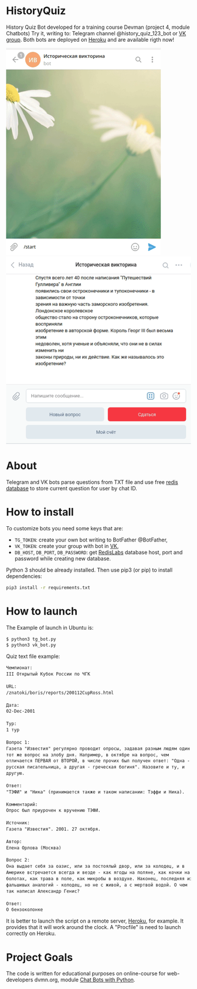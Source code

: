 # HistoryQuiz
History Quiz Bot developed for a training course Devman (project 4, module Chatbots)
Try it, writing to: Telegram channel @history_quiz_123_bot or [VK group](https://vk.com/public198736597). Both bots are deployed on [Heroku](heroku.com) and are available rigth now!

![tg_bot_demo](Demo/demo_tg_bot.gif) ![vk_bot_demo](Demo/demo_vk_bot.gif)

# About
Telegram and VK bots parse questions from TXT file and use free [redis database](https://redislabs.com/) to store current question for user by chat ID.

# How to install
To customize bots you need some keys that are:
- `TG_TOKEN`: create your own bot writing to BotFather @BotFather,
- `VK_TOKEN`: create your group with bot in [VK](https://vk.com/dev/bots),
- `DB_HOST`, `DB_PORT`, `DB_PASSWORD`: get [RedisLabs](https://redislabs.com/) database host, port and password  while creating new database.

Python 3 should be already installed. Then use pip3 (or pip) to install dependencies:

```bash
pip3 install -r requirements.txt
```

# How to launch
The Example of launch in Ubuntu is:

```bash
$ python3 tg_bot.py 
$ python3 vk_bot.py 
```
Quiz text file example:
```txt
Чемпионат:
III Открытый Кубок России по ЧГК

URL:
/znatoki/boris/reports/200112CupRoss.html

Дата:
02-Dec-2001

Тур:
1 тур

Вопрос 1:
Газета "Известия" регулярно проводит опросы, задавая разным людям один и
тот же вопрос на злобу дня. Например, в октябре на вопрос, чем
отличается ПЕРВАЯ от ВТОРОЙ, в числе прочих был получен ответ: "Одна -
русская писательница, а другая - греческая богиня". Назовите и ту, и
другую.

Ответ:
"ТЭФИ" и "Ника" (принимается также и таком написании: Тэффи и Ника).

Комментарий:
Опрос был приурочен к вручению ТЭФИ.

Источник:
Газета "Известия". 2001. 27 октября.

Автор:
Елена Орлова (Москва)

Вопрос 2:
Она выдает себя за оазис, или за постоялый двор, или за колодец, и в
Америке встречается всегда и везде - как ягоды на поляне, как кочки на
болотах, как трава в поле, как микробы в воздухе. Наконец, последняя из
фальшивых аналогий - колодец, но не с живой, а с мертвой водой. О чем
так написал Александр Генис?

Ответ:
О бензоколонке
```

It is better to launch the script on a remote server, [Heroku](https://devcenter.heroku.com/articles/how-heroku-works), for example. It provides that it will work around the clock. A "Procfile" is need to launch correctly on Heroku.

# Project Goals

The code is written for educational purposes on online-course for web-developers dvmn.org, module [Chat Bots with Python](https://dvmn.org/modules/chat-bots/lesson/support-bot).
